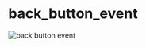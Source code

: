 # back_button_event


![back button event](https://github.com/flutter-cn/flutter_cookbook/blob/master/examples/back_button_event/img/back_event.gif)
